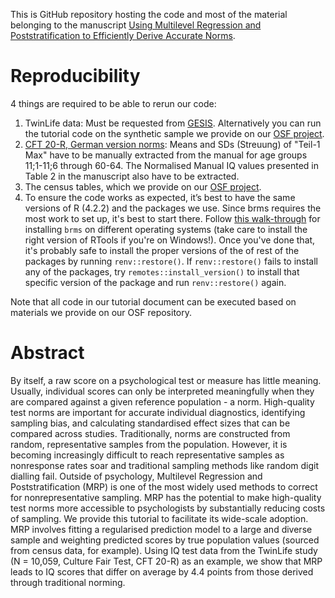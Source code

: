 This is GitHub repository hosting the code and most of the material belonging to the manuscript [Using Multilevel Regression and Poststratification to Efficiently Derive Accurate Norms](https://osf.io/preprints/psyarxiv/fcm3n/). 


# Reproducibility

4 things are required to be able to rerun our code:

1. TwinLife data: Must be requested from [GESIS](https://search.gesis.org/research_data/ZA6701). Alternatively you can run the tutorial code on the synthetic sample we provide on our [OSF project](https://osf.io/2r9sy/).
2. [CFT 20-R, German version norms](https://www.testzentrale.de/shop/grundintelligenztest-skala-2-revision-cft-20-r-mit-wortschatztest-ws-und-zahlenfolgentest-zf-revision-ws-zf-r-90116.html): Means and SDs (Streuung) of "Teil-1 Max" have to be manually extracted from the manual for age groups 11;1-11;6 through 60-64. The Normalised Manual IQ values presented in Table 2 in the manuscript also have to be extracted.
3. The census tables, which we provide on our [OSF project](https://osf.io/2r9sy/).
4. To ensure the code works as expected, it’s best to have the same versions of R (4.2.2) and the packages we use.
Since brms requires the most work to set up, it's best to start there. Follow [this walk-through](https://learnb4ss.github.io/learnB4SS/articles/install-brms.html) for installing `brms` on different operating systems (take care to install the right version of RTools if you're on Windows!). Once you've done that, it's probably safe to install the proper versions of the of rest of the packages by running `renv::restore()`. If `renv::restore()` fails to install any of the packages, try `remotes::install_version()` to install that specific version of the package and run `renv::restore()` again. 


Note that all code in our tutorial document can be executed based on materials we provide on our OSF repository.


# Abstract
By itself, a raw score on a psychological test or measure has little meaning. Usually, individual scores can only be interpreted meaningfully when they are compared against a given reference population - a norm. High-quality test norms are important for accurate individual diagnostics, identifying sampling bias, and calculating standardised effect sizes that can be compared across studies. Traditionally, norms are constructed from random, representative samples from the population. However, it is becoming increasingly difficult to reach representative samples as nonresponse rates soar and traditional sampling methods like random digit dialling fail. Outside of psychology, Multilevel Regression and Poststratification (MRP) is one of the most widely used methods to correct for nonrepresentative sampling. MRP has the potential to make high-quality test norms more accessible to psychologists by substantially reducing costs of sampling. We provide this tutorial to facilitate its wide-scale adoption. MRP involves fitting a regularised prediction model to a large and diverse sample and weighting predicted scores by true population values (sourced from census data, for example). Using IQ test data from the TwinLife study (N = 10,059, Culture Fair Test, CFT 20-R) as an example, we show that MRP leads to IQ scores that differ on average by 4.4 points from those derived through traditional norming. 

